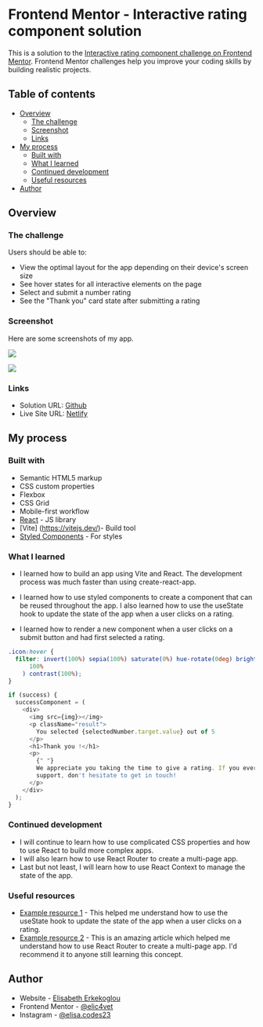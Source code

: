 # Frontend Mentor - Interactive rating component solution

This is a solution to the [Interactive rating component challenge on Frontend Mentor](https://www.frontendmentor.io/challenges/interactive-rating-component-koxpeBUmI). Frontend Mentor challenges help you improve your coding skills by building realistic projects.

## Table of contents

- [Overview](#overview)
  - [The challenge](#the-challenge)
  - [Screenshot](#screenshot)
  - [Links](#links)
- [My process](#my-process)
  - [Built with](#built-with)
  - [What I learned](#what-i-learned)
  - [Continued development](#continued-development)
  - [Useful resources](#useful-resources)
- [Author](#author)

## Overview

### The challenge

Users should be able to:

- View the optimal layout for the app depending on their device's screen size
- See hover states for all interactive elements on the page
- Select and submit a number rating
- See the "Thank you" card state after submitting a rating

### Screenshot

Here are some screenshots of my app.

![](../images/main_screenshot.png)

![](../images/success_screenshot.png)

### Links

- Solution URL: [Github](https://your-solution-url.com)
- Live Site URL: [Netlify](https://your-live-site-url.com)

## My process

### Built with

- Semantic HTML5 markup
- CSS custom properties
- Flexbox
- CSS Grid
- Mobile-first workflow
- [React](https://reactjs.org/) - JS library
- [Vite] (https://vitejs.dev/)- Build tool
- [Styled Components](https://styled-components.com/) - For styles

### What I learned

- I learned how to build an app using Vite and React. The development process was much faster than using create-react-app.

- I learned how to use styled components to create a component that can be reused throughout the app. I also learned how to use the useState hook to update the state of the app when a user clicks on a rating.

- I learned how to render a new component when a user clicks on a submit button and had first selected a rating.

```css
.icon:hover {
  filter: invert(100%) sepia(100%) saturate(0%) hue-rotate(0deg) brightness(
      100%
    ) contrast(100%);
}
```

```js
if (success) {
  successComponent = (
    <div>
      <img src={img}></img>
      <p className="result">
        You selected {selectedNumber.target.value} out of 5
      </p>
      <h1>Thank you !</h1>
      <p>
        {" "}
        We appreciate you taking the time to give a rating. If you ever need more
        support, don't hesitate to get in touch!
      </p>
    </div>
  );
}
```

### Continued development

- I will continue to learn how to use complicated CSS properties and how to use React to build more complex apps.
- I will also learn how to use React Router to create a multi-page app.
- Last but not least, I will learn how to use React Context to manage the state of the app.

### Useful resources

- [Example resource 1](https://react.dev/reference/react/useState) - This helped me understand how to use the useState hook to update the state of the app when a user clicks on a rating.
- [Example resource 2](https://www.freecodecamp.org/news/learn-react-router-6/) - This is an amazing article which helped me understand how to use React Router to create a multi-page app. I'd recommend it to anyone still learning this concept.

## Author

- Website - [Elisabeth Erkekoglou ](https://www.linkedin.com/in/eerkekoglou/)
- Frontend Mentor - [@elic4vet](https://www.frontendmentor.io/profile/elic4vet)
- Instagram - [@elisa.codes23](https://www.instagram.com/elisa.codes23/)
